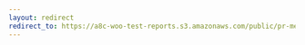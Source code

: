 ```yaml
---
layout: redirect
redirect_to: https://a8c-woo-test-reports.s3.amazonaws.com/public/pr-merge/39243/e2e/index.html
---
```

